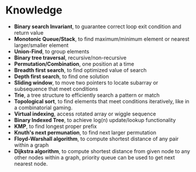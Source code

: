 # Knowledge
* **Binary search Invariant**, to guarantee correct loop exit condition and return value
* **Monotonic Queue/Stack**, to find maximum/minimum element or nearest larger/smaller element
* **Union-Find**, to group elements
* **Binary tree traversal**, recursive/non-recursive
* **Permutation/Combination**, one position at a time
* **Breadth first search**, to find optimized value of search
* **Depth first search**, to find one solution
* **Sliding window**, to move two pointers to locate subarray or subsequence that meet conditions
* **Trie**, a tree structure to efficiently search a pattern or match
* **Topological sort**, to find elements that meet conditions iteratively, like in a combinatorial gaming.
* **Virtual indexing**, access rotated array or wiggle sequence
* **Binary Indexed Tree**, to achieve log(n) update/lookup functionality
* **KMP**, to find longest proper prefix
* **Knuth's next permunation**, to find next larger permutation
* **Floyd-Warshall algorithm**, to compute shortest distance of any pair within a graph
* **Dijkstra algorithm**, to compute shortest distance from given node to any other nodes within a graph, priority queue can be used to get next nearest node.




